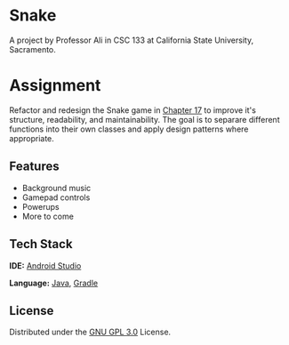 # Snake

A project by Professor Ali in CSC 133 at California State University, Sacramento.

# Assignment
Refactor and redesign the Snake game in [Chapter 17](https://github.com/PacktPublishing/Learning-Java-by-Building-Android-Games-Second-Edition/tree/master/Chapter17) to improve it's structure, readability, and maintainability. The goal is to separare different functions into their own classes and apply design patterns where appropriate.
## Features

- Background music
- Gamepad controls
- Powerups
- More to come


## Tech Stack

**IDE:** [Android Studio](https://developer.android.com/studio)

**Language:** [Java](https://adoptium.net/), [Gradle](https://gradle.org/releases/)
## License

Distributed under the [GNU GPL 3.0](https://choosealicense.com/licenses/gpl-3.0/) License.